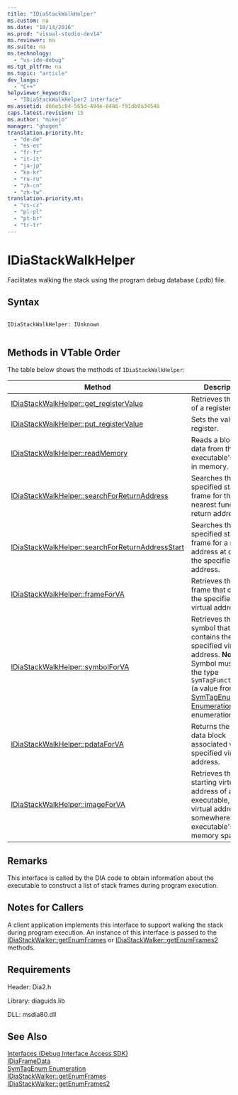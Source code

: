 ```yaml
---
title: "IDiaStackWalkHelper"
ms.custom: na
ms.date: "10/14/2016"
ms.prod: "visual-studio-dev14"
ms.reviewer: na
ms.suite: na
ms.technology: 
  - "vs-ide-debug"
ms.tgt_pltfrm: na
ms.topic: "article"
dev_langs: 
  - "C++"
helpviewer_keywords: 
  - "IDiaStackWalkHelper2 interface"
ms.assetid: d66e5c84-565d-494e-8486-f91db9a34548
caps.latest.revision: 15
ms.author: "mikejo"
manager: "ghogen"
translation.priority.ht: 
  - "de-de"
  - "es-es"
  - "fr-fr"
  - "it-it"
  - "ja-jp"
  - "ko-kr"
  - "ru-ru"
  - "zh-cn"
  - "zh-tw"
translation.priority.mt: 
  - "cs-cz"
  - "pl-pl"
  - "pt-br"
  - "tr-tr"
---
```

# IDiaStackWalkHelper
Facilitates walking the stack using the program debug database (.pdb) file.  
  
## Syntax  
  
```  
  
IDiaStackWalkHelper: IUnknown  
  
```  
  
## Methods in VTable Order  
 The table below shows the methods of `IDiaStackWalkHelper`:  
  
|Method|Description|  
|------------|-----------------|  
|[IDiaStackWalkHelper::get_registerValue](../debugger/idiastackwalkhelper--get_registervalue.md)|Retrieves the value of a register.|  
|[IDiaStackWalkHelper::put_registerValue](../debugger/idiastackwalkhelper--put_registervalue.md)|Sets the value of a register.|  
|[IDiaStackWalkHelper::readMemory](../debugger/idiastackwalkhelper--readmemory.md)|Reads a block of data from the executable's image in memory.|  
|[IDiaStackWalkHelper::searchForReturnAddress](../debugger/idiastackwalkhelper--searchforreturnaddress.md)|Searches the specified stack frame for the nearest function return address.|  
|[IDiaStackWalkHelper::searchForReturnAddressStart](../debugger/idiastackwalkhelper--searchforreturnaddressstart.md)|Searches the specified stack frame for a return address at or near the specified stack address.|  
|[IDiaStackWalkHelper::frameForVA](../debugger/idiastackwalkhelper--frameforva.md)|Retrieves the stack frame that contains the specified virtual address.|  
|[IDiaStackWalkHelper::symbolForVA](../debugger/idiastackwalkhelper--symbolforva.md)|Retrieves the symbol that contains the specified virtual address. **Note:**  Symbol must have the type `SymTagFunctionType` (a value from the [SymTagEnum Enumeration](../debugger/symtagenum.md) enumeration).|  
|[IDiaStackWalkHelper::pdataForVA](../debugger/idiastackwalkhelper--pdataforva.md)|Returns the PDATA data block  associated with the specified virtual address.|  
|[IDiaStackWalkHelper::imageForVA](../debugger/idiastackwalkhelper--imageforva.md)|Retrieves the starting virtual address of an executable, given a virtual address somewhere in the executable's memory space.|  
  
## Remarks  
 This interface is called by the DIA code to obtain information about the executable to construct a list of stack frames during program execution.  
  
## Notes for Callers  
 A client application implements this interface to support walking the stack during program execution. An instance of this interface is passed to the [IDiaStackWalker::getEnumFrames](../debugger/idiastackwalker--getenumframes.md) or [IDiaStackWalker::getEnumFrames2](../debugger/idiastackwalker--getenumframes2.md) methods.  
  
## Requirements  
 Header: Dia2.h  
  
 Library: diaguids.lib  
  
 DLL: msdia80.dll  
  
## See Also  
 [Interfaces (Debug Interface Access SDK)](../debugger/interfaces--debug-interface-access-sdk-.md)   
 [IDiaFrameData](../debugger/idiaframedata.md)   
 [SymTagEnum Enumeration](../debugger/symtagenum.md)   
 [IDiaStackWalker::getEnumFrames](../debugger/idiastackwalker--getenumframes.md)   
 [IDiaStackWalker::getEnumFrames2](../debugger/idiastackwalker--getenumframes2.md)